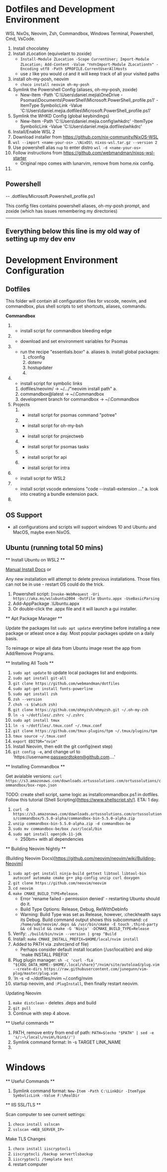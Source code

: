 # Dotfiles and Development Environment 

WSL NixOs, Neovim, Zsh, Commandbox, Windows Terminal, Powershell, Cmd, VsCode. 

1. Install chocolatey
2. Install zLocation (equivelant to zoxide)
   - `Install-Module ZLocation -Scope CurrentUser; Import-Module ZLocation; Add-Content -Value "`r`n`r`nImport-Module ZLocation`r`n" -Encoding utf8 -Path $PROFILE.CurrentUserAllHosts`
   - use `z` like you would `cd` and it will keep track of all your visited paths
1. install oh-my-posh, neovim
   - `choco install neovim oh-my-posh`
1. Symlink the Powershell Config (aliases, oh-my-posh, zoxide)
   - New-Item -Path 'C:\Users\daniel.mejia\OneDrive - Psomas\Documents\PowerShell\Microsoft.PowerShell_profile.ps1' -ItemType SymbolicLink -Value 'C:\Users\daniel.mejia\.dotfiles\Microsoft.PowerShell_profile.ps1'
1. Symlink the WHKD Config (global keybindings)
   - New-Item -Path 'C:\Users\daniel.mejia\.config\whkdrc' -ItemType SymbolicLink -Value 'C:\Users\daniel.mejia\.dotfiles\whkdrc'
1. Install/Enable WSL 2 
2. Download installer from https://github.com/nix-community/NixOS-WSL
3. `wsl --import <name-your-os> .\NixOS\ nixos-wsl.tar.gz --version 2`
4. Use powershell alias `nup` to enter distro `wsl -d <name-your-os>`
5. Follow instructions from https://github.com/webmandman/nixos-wsl-starter
    - Original repo comes with lunarvim, remove from home.nix config. 
6. 


## Powershell

-- .dotfiles/Microsoft.Powershell_profile.ps1

This config files contains powershell aliases, oh-my-posh prompt, and zoxide (which has issues remembering my directories)



-----------------------------------------------------------------
Everything below this line is my old way of setting up my dev env 
-----------------------------------------------------------------

# Development Environment Configuration

## Dotfiles

This folder will contain all configuration files for vscode, neovim, and commandbox, plus shell scripts to set shortcuts, aliases, commands.

**Commandbox**

1. * install script for commandbox bleeding edge
2. * download and set environment variables for Psomas
3. * run the recipe "essentials.boxr" 
	a. aliases
	b. install global packages:
		1. cfconfig
		2. dotenv
		3. hostupdater
		4. 
4. * install script for symbolic links 
	1. dotfiles/neovim/ -> ~/.../"neovim install path"
		a. 
	2. commandbox@latest -> ~/.Commandbox 
	3. development branch for commandbox -> ~/.Commandbox
5. Projects
	1. * install script for psomas command "potree"
	2. * install script for oh-my-bsh
	3. * install script for projectweb
	4. * install script for psomas tasks
	5. * install script for api
	6. * install script for intra
6. * install script for WSL2
7. * install script vscode extensions "code --install-extension ..."
	a. look into creating a bundle extension pack. 
8. 

## OS Support

* all configurations and scripts will support windows 10 and Ubuntu and MacOS, maybe even NixOS.


## Ubuntu (running total 50 mins)

** Install Ubuntu on WSL2 **

[Manual Install Docs](https://docs.microsoft.com/en-us/windows/wsl/install-manual) or

Any new installation will attempt to delete previous installations. Those files can not be in use - restart OS could do the trick.

1. Powershell script: `Invoke-WebRequest -Uri https://aka.ms/wslubuntu2004 -OutFile Ubuntu.appx -UseBasicParsing`
2. Add-AppPackage .\Ubuntu.appx
3. Or double-click the .appx file and it will launch a gui installer.

** Apt Package Manager **

Update the packages list `sudo apt update` everytime before installing a new package or atleast once a day. Most popular packages update on a daily basis.

To reimage or wipe all data from Ubuntu image reset the app from Add/Remove Programs.

** Installing All Tools **

1. `sudo apt update` to update local packages list and endpoints.
2. `sudo apt install git-all`
3. `git clone https://github.com/webmandman/dotfiles`
4. `sudo apt-get install fonts-powerline`
5. `sudo apt install zsh`
6. `zsh --version`
7. `chsh -s $(which zsh)`
8. `git clone https://github.com/ohmyzsh/ohmyzsh.git ~/.oh-my-zsh`
9. `ln -s ~/dotfiles/.zshrc ~/.zshrc`
10. `sudo apt install tmux`
11. `ln -s ~/dotfiles/.tmux.conf ~/.tmux.conf`
12. `git clone https://github.com/tmux-plugins/tpm ~/.tmux/plugins/tpm`
13.	`tmux source ~/.tmux.conf`
14. `export EDITOR="nvim"`
15. Install Neovim, then edit the git config(next step)
16. `git config -e`, and change url to  'https://username:passwordtoken@github.com....'

** Installing Commandbox **

Get avialable versions: `curl https://s3.amazonaws.com/downloads.ortussolutions.com/ortussolutions/commandbox/box-repo.json`

TODO: create shell script, same logic as installcommandbox.ps1 in dotfiles. Follow this tutorial (Shell Scripting)[https://www.shellscript.sh/]. ETA: 1 day.

1. `curl -O https://s3.amazonaws.com/downloads.ortussolutions.com/ortussolutions/commandbox/5.5.0-alpha/commandbox-bin-5.5.0-alpha.zip`
2. `unzip commandbox-bin-5.5.0-alpha.zip -d commandbox-be`
3. `sudo mv commandbox-be/box /usr/local/bin`
4. `sudo apt install openjdk-11-jdk`
	- 250bm+ with all dependencies

** Building Neovim Nightly **

(Building Neovim Docs)[https://github.com/neovim/neovim/wiki/Building-Neovim]

1. `sudo apt-get install ninja-build gettext libtool libtool-bin autoconf automake cmake g++ pkg-config unzip curl doxygen`
2. `git clone https://github.com/neovim/neovim`
3. `cd neovim`
4. `make CMAKE_BUILD_TYPE=Release`. 
	- Error 'rename failed - permission denied' - restarting Ubuntu should do it. 
	- Build Type Options: Release, Debug, RelWithDebInfo
	- Warning: Build Type was set as Release, however, :checkhealth says its Debug. Build command output shows this subcommand: `cd /home/udm/neovim/.deps && /usr/bin/cmake -E touch .third-party && cd build && cmake -G 'Ninja' -DCMAKE_BUILD_TYPE=Release`
5. Verify: `./build/bin/nvim --version | grep ^Build`
6. Install: `make CMAKE_INSTALL_PREFIX=$HOME/local/nvim install`
7. Added to PATH via .zshrc(end of file)
	- Perhaps consider default install location (/usr/local/bin) and skip 'make INSTALL PREFIX'
8. Plug plugin manager: `sh -c 'curl -fLo "${XDG_DATA_HOME:-$HOME/.local/share}"/nvim/site/autoload/plug.vim --create-dirs https://raw.githubusercontent.com/junegunn/vim-plug/master/plug.vim`
9. `ln -s -d ~/dotfiles/nvim ~/.config/nvim
10. startup neovim, and `:PlugInstall`, then finally restart neovim.

Updating Neovim

1. `make distclean` - deletes .deps and build
2. `git pull`
3. Continue with step 4 above.

** Useful commands **

1. PATH, remove entry from end of path: `PATH=$(echo "$PATH" | sed -e 's/:~\/local\/nvim\/bin$//')`
2. Symlink command format: ln -s TARGET LINK_NAME 
3.

# Windows #

** Useful Commands **

1. Symlink command format: `New-Item -Path C:\LinkDir -ItemType SymbolicLink -Value F:\RealDir`

** IIS SSL/TLS **

Scan computer to see current settings:

1. `choco install sslscan`
2. `sslscan <WEB_SERVER_IP>`

Make TLS Changes

1. `choco install iiscryptocli`
2. `iiscryptocli /backup servertlsbackup`
3. `iiscryptocli /template best`
4. restart computer



